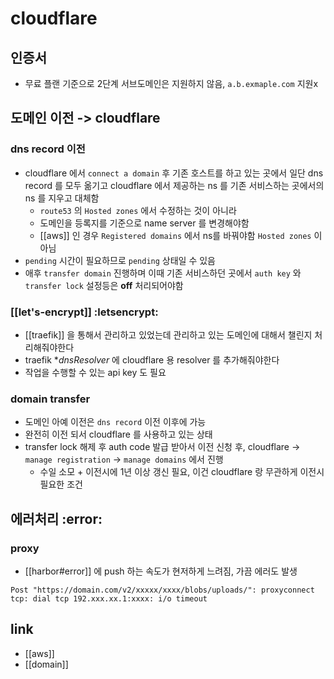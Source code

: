 # cloudflare

## 인증서
- 무료 플랜 기준으로 2단계 서브도메인은 지원하지 않음, `a.b.exmaple.com` 지원x

## 도메인 이전 -> cloudflare
### dns record 이전
- cloudflare 에서 `connect a domain` 후 기존 호스트를 하고 있는 곳에서 일단 dns record 를 모두 옮기고 cloudflare 에서 제공하는 ns 를 기존 서비스하는 곳에서의 ns 를 지우고 대체함
  - `route53` 의 `Hosted zones` 에서 수정하는 것이 아니라
  - 도메인을 등록지를 기준으로 name server 를 변경해야함
  - [[aws]] 인 경우 `Registered domains` 에서 ns를 바꿔야함 `Hosted zones` 이 아님
- `pending` 시간이 필요하므로 `pending` 상태일 수 있음
- 애후 `transfer domain` 진행하며 이때 기존 서비스하던 곳에서 `auth key` 와 `transfer lock` 설정등은 **off** 처리되어야함

### [[let's-encrypt]] :letsencrypt:
- [[traefik]] 을 통해서 관리하고 있었는데 관리하고 있는 도메인에 대해서 챌린지 처리해줘야한다
- traefik **dnsResolver* 에 cloudflare 용 resolver 를 추가해줘야한다
- 작업을 수행할 수 있는 api key 도 필요

### domain transfer
- 도메인 아예 이전은 `dns record` 이전 이후에 가능
- 완전히 이전 되서 cloudflare 를 사용하고 있는 상태
- transfer lock 해제 후 auth code 발급 받아서 이전 신청 후, cloudflare -> `manage registration` -> `manage domains` 에서 진행
  - 수일 소모 + 이전시에 1년 이상 갱신 필요, 이건 cloudflare 랑 무관하게 이전시 필요한 조건

## 에러처리 :error:
### proxy
- [[harbor#error]] 에 push 하는 속도가 현저하게 느려짐, 가끔 에러도 발생
```
Post "https://domain.com/v2/xxxxx/xxxx/blobs/uploads/": proxyconnect tcp: dial tcp 192.xxx.xx.1:xxxx: i/o timeout
```

## link
- [[aws]]
- [[domain]]
